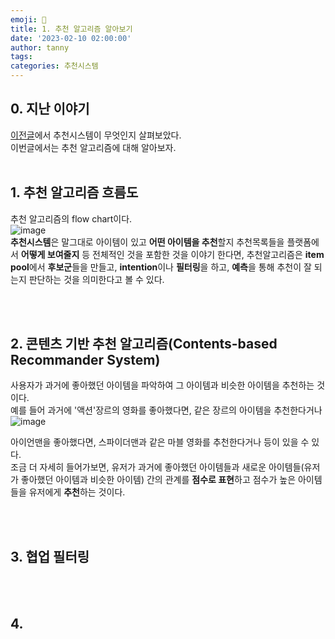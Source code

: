 ```yaml
---
emoji: 🔮
title: 1. 추천 알고리즘 알아보기
date: '2023-02-10 02:00:00'
author: tanny
tags: 
categories: 추천시스템
---
```


## 0. 지난 이야기
[이전글](https://tannybrown.github.io/recommend_system/1/)에서 추천시스템이 무엇인지 살펴보았다.<br>
이번글에서는 추천 알고리즘에 대해 알아보자.<br><br>


## 1. 추천 알고리즘 흐름도
추천 알고리즘의 flow chart이다.<br>
![image](https://user-images.githubusercontent.com/121401159/217848503-4f8e22bc-97ba-4f3a-a284-c0c062dd6b25.png)<br>
**추천시스템**은 말그대로 아이템이 있고 **어떤 아이템을 추천**할지 추천목록들을 플랫폼에서 **어떻게 보여줄지** 등 전체적인 것을 포함한 것을 이야기 한다면, 
추천알고리즘은 **item pool**에서 **후보군**들을 만들고, **intention**이나 **필터링**을 하고, **예측**을 통해 추천이 잘 되는지 판단하는 것을 의미한다고 볼 수 있다.<br>


<br><br>

## 2. 콘텐츠 기반 추천 알고리즘(Contents-based Recommander System)
사용자가 과거에 좋아했던 아이템을 파악하여 그 아이템과 비슷한 아이템을 추천하는 것이다.<br>
예를 들어 과거에 '액션'장르의 영화를 좋아했다면, 같은 장르의 아이템을 추천한다거나<br>
![image](https://user-images.githubusercontent.com/121401159/217851876-280fbdad-94ec-4c36-a6f6-c1bbd3ec087c.png)<br>

아이언맨을 좋아했다면, 스파이더맨과 같은 마블 영화를 추천한다거나 등이 있을 수 있다.<br>
조금 더 자세히 들어가보면, 유저가 과거에 좋아했던 아이템들과 새로운 아이템들(유저가 좋아했던 아이템과 비슷한 아이템) 간의 관계를 **점수로 표현**하고 점수가 높은 아이템들을 유저에게 **추천**하는 것이다. 


<br><br>

## 3. 협업 필터링


<br><br>

## 4.
